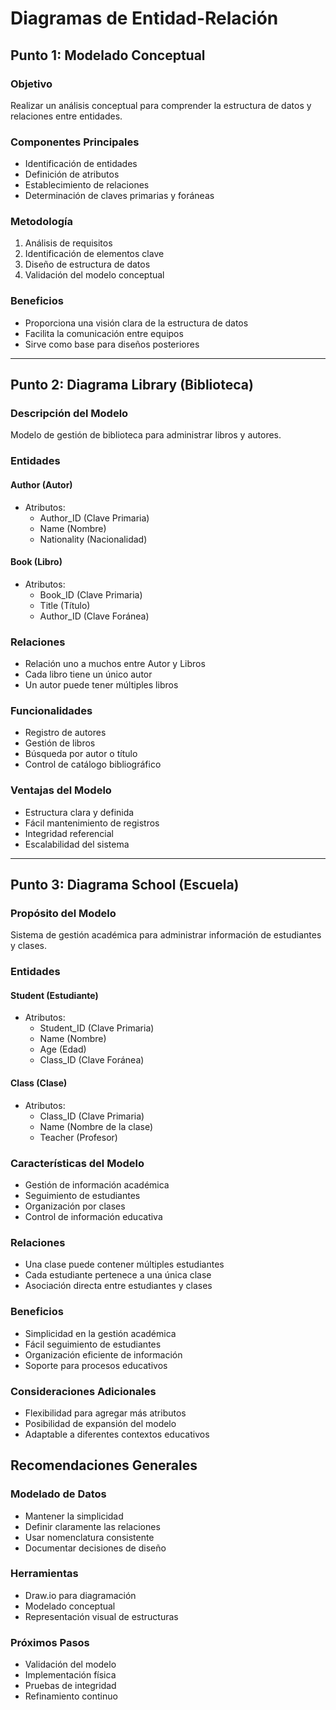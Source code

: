 # Diagramas de Entidad-Relación

## Punto 1: Modelado Conceptual

### Objetivo
Realizar un análisis conceptual para comprender la estructura de datos y relaciones entre entidades.

### Componentes Principales
- Identificación de entidades
- Definición de atributos
- Establecimiento de relaciones
- Determinación de claves primarias y foráneas

### Metodología
1. Análisis de requisitos
2. Identificación de elementos clave
3. Diseño de estructura de datos
4. Validación del modelo conceptual

### Beneficios
- Proporciona una visión clara de la estructura de datos
- Facilita la comunicación entre equipos
- Sirve como base para diseños posteriores

---

## Punto 2: Diagrama Library (Biblioteca)

### Descripción del Modelo
Modelo de gestión de biblioteca para administrar libros y autores.

### Entidades

#### Author (Autor)
- Atributos:
  - Author_ID (Clave Primaria)
  - Name (Nombre)
  - Nationality (Nacionalidad)

#### Book (Libro)
- Atributos:
  - Book_ID (Clave Primaria)
  - Title (Título)
  - Author_ID (Clave Foránea)

### Relaciones
- Relación uno a muchos entre Autor y Libros
- Cada libro tiene un único autor
- Un autor puede tener múltiples libros

### Funcionalidades
- Registro de autores
- Gestión de libros
- Búsqueda por autor o título
- Control de catálogo bibliográfico

### Ventajas del Modelo
- Estructura clara y definida
- Fácil mantenimiento de registros
- Integridad referencial
- Escalabilidad del sistema

---

## Punto 3: Diagrama School (Escuela)

### Propósito del Modelo
Sistema de gestión académica para administrar información de estudiantes y clases.

### Entidades

#### Student (Estudiante)
- Atributos:
  - Student_ID (Clave Primaria)
  - Name (Nombre)
  - Age (Edad)
  - Class_ID (Clave Foránea)

#### Class (Clase)
- Atributos:
  - Class_ID (Clave Primaria)
  - Name (Nombre de la clase)
  - Teacher (Profesor)

### Características del Modelo
- Gestión de información académica
- Seguimiento de estudiantes
- Organización por clases
- Control de información educativa

### Relaciones
- Una clase puede contener múltiples estudiantes
- Cada estudiante pertenece a una única clase
- Asociación directa entre estudiantes y clases

### Beneficios
- Simplicidad en la gestión académica
- Fácil seguimiento de estudiantes
- Organización eficiente de información
- Soporte para procesos educativos

### Consideraciones Adicionales
- Flexibilidad para agregar más atributos
- Posibilidad de expansión del modelo
- Adaptable a diferentes contextos educativos

## Recomendaciones Generales

### Modelado de Datos
- Mantener la simplicidad
- Definir claramente las relaciones
- Usar nomenclatura consistente
- Documentar decisiones de diseño

### Herramientas
- Draw.io para diagramación
- Modelado conceptual
- Representación visual de estructuras

### Próximos Pasos
- Validación del modelo
- Implementación física
- Pruebas de integridad
- Refinamiento continuo